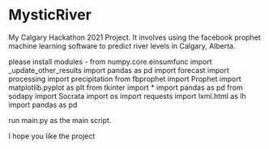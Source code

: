 # MysticRiver
My Calgary Hackathon 2021 Project. It involves using the facebook prophet machine learning software to predict river levels in Calgary, Alberta.

please install modules - 
from numpy.core.einsumfunc import _update_other_results
import pandas as pd
import forecast
import processing
import precipitation
from fbprophet import Prophet
import matplotlib.pyplot as plt
from tkinter import *
import pandas as pd
from sodapy import Socrata
import os
import requests
import lxml.html as lh
import pandas as pd

run main.py as the main script.

I hope you like the project
